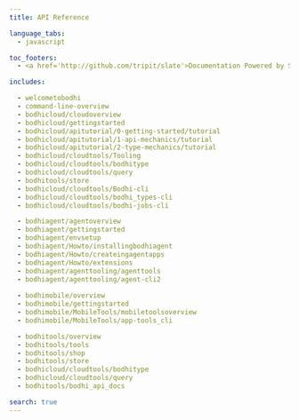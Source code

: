 ```yaml
---
title: API Reference

language_tabs:
  - javascript

toc_footers:
  - <a href='http://github.com/tripit/slate'>Documentation Powered by Slate</a>

includes:

  - welcometobodhi
  - command-line-overview
  - bodhicloud/cloudoverview
  - bodhicloud/gettingstarted
  - bodhicloud/apitutorial/0-getting-started/tutorial
  - bodhicloud/apitutorial/1-api-mechanics/tutorial
  - bodhicloud/apitutorial/2-type-mechanics/tutorial
  - bodhicloud/cloudtools/Tooling
  - bodhicloud/cloudtools/bodhitype
  - bodhicloud/cloudtools/query
  - bodhitools/store
  - bodhicloud/cloudtools/Bodhi-cli
  - bodhicloud/cloudtools/bodhi_types-cli
  - bodhicloud/cloudtools/bodhi-jobs-cli

  - bodhiagent/agentoverview
  - bodhiagent/gettingstarted
  - bodhiagent/envsetup
  - bodhiagent/Howto/installingbodhiagent
  - bodhiagent/Howto/createingagentapps
  - bodhiagent/Howto/extensions
  - bodhiagent/agenttooling/agenttools
  - bodhiagent/agenttooling/agent-cli2
   
  - bodhimobile/overview
  - bodhimobile/gettingstarted 
  - bodhimobile/MobileTools/mobiletoolsoverview
  - bodhimobile/MobileTools/app-tools_cli

  - bodhitools/overview
  - bodhitools/tools
  - bodhitools/shop
  - bodhitools/store
  - bodhicloud/cloudtools/bodhitype
  - bodhicloud/cloudtools/query
  - bodhitools/bodhi_api_docs

search: true
---
```

